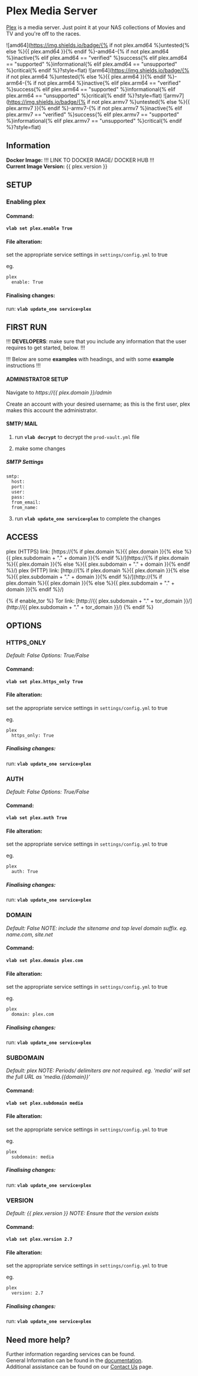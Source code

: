 # Plex Media Server

[Plex](https://plex.tv/) is a media server. Just point it at your NAS collections of Movies and TV and you're off to the races.

![amd64](https://img.shields.io/badge/{% if not plex.amd64 %}untested{% else %}{{ plex.amd64 }}{% endif %}-amd64-{% if not plex.amd64 %}inactive{% elif plex.amd64 == "verified" %}success{% elif plex.amd64 == "supported" %}informational{% elif plex.amd64 == "unsupported" %}critical{% endif %}?style=flat)
![arm64](https://img.shields.io/badge/{% if not plex.arm64 %}untested{% else %}{{ plex.arm64 }}{% endif %}-arm64-{% if not plex.arm64 %}inactive{% elif plex.arm64 == "verified" %}success{% elif plex.arm64 == "supported" %}informational{% elif plex.arm64 == "unsupported" %}critical{% endif %}?style=flat)
![armv7](https://img.shields.io/badge/{% if not plex.armv7 %}untested{% else %}{{ plex.armv7 }}{% endif %}-armv7-{% if not plex.armv7 %}inactive{% elif plex.armv7 == "verified" %}success{% elif plex.armv7 == "supported" %}informational{% elif plex.armv7 == "unsupported" %}critical{% endif %}?style=flat)

## Information


**Docker Image:** !!! LINK TO DOCKER IMAGE/ DOCKER HUB !!!  
**Current Image Version:** {{ plex.version }}

## SETUP

### Enabling plex

#### Command:

**`vlab set plex.enable True`**

#### File alteration:

set the appropriate service settings in `settings/config.yml` to true

eg.
```
plex
  enable: True
```

#### Finalising changes:

run: **`vlab update_one service=plex`**

## FIRST RUN

!!! **DEVELOPERS**: make sure that you include any information that the user requires to get started, below. !!!

!!! Below are some **examples** with headings, and with some **example** instructions !!!

#### ADMINISTRATOR SETUP

Navigate to *https://{{ plex.domain }}/admin*

Create an account with your desired username; as this is the first user, plex makes this account the administrator.

#### SMTP/ MAIL

1. run **`vlab decrypt`** to decrypt the `prod-vault.yml` file

2. make some changes


##### SMTP Settings
```
smtp:
  host:
  port:
  user:
  pass:
  from_email:
  from_name:
```

3. run **`vlab update_one service=plex`** to complete the changes


## ACCESS

plex (HTTPS) link: [https://{% if plex.domain %}{{ plex.domain }}{% else %}{{ plex.subdomain + "." + domain }}{% endif %}/](https://{% if plex.domain %}{{ plex.domain }}{% else %}{{ plex.subdomain + "." + domain }}{% endif %}/)
plex (HTTP) link: [http://{% if plex.domain %}{{ plex.domain }}{% else %}{{ plex.subdomain + "." + domain }}{% endif %}/](http://{% if plex.domain %}{{ plex.domain }}{% else %}{{ plex.subdomain + "." + domain }}{% endif %}/)

{% if enable_tor %}
Tor link: [http://{{ plex.subdomain + "." + tor_domain }}/](http://{{ plex.subdomain + "." + tor_domain }}/)
{% endif %}

## OPTIONS

### HTTPS_ONLY
*Default: False*
*Options: True/False*

#### Command:

**`vlab set plex.https_only True`**

#### File alteration:

set the appropriate service settings in `settings/config.yml` to true

eg.
```
plex
  https_only: True
```

##### Finalising changes:

run: **`vlab update_one service=plex`**

### AUTH
*Default: False*
*Options: True/False*

#### Command:

**`vlab set plex.auth True`**

#### File alteration:

set the appropriate service settings in `settings/config.yml` to true

eg.
```
plex
  auth: True
```

##### Finalising changes:

run: **`vlab update_one service=plex`**

### DOMAIN
*Default: False*
*NOTE: include the sitename and top level domain suffix. eg. name.com, site.net*

#### Command:

**`vlab set plex.domain plex.com`**

#### File alteration:

set the appropriate service settings in `settings/config.yml` to true

eg.
```
plex
  domain: plex.com
```

##### Finalising changes:

run: **`vlab update_one service=plex`**

### SUBDOMAIN
*Default: plex*
*NOTE: Periods/ delimiters are not required. eg. 'media' will set the full URL as 'media.{{domain}}'*

#### Command:

**`vlab set plex.subdomain media`**

#### File alteration:

set the appropriate service settings in `settings/config.yml` to true

eg.
```
plex
  subdomain: media
```

##### Finalising changes:

run: **`vlab update_one service=plex`**

### VERSION
*Default: {{  plex.version  }}*
*NOTE: Ensure that the version exists*

#### Command:

**`vlab set plex.version 2.7`**

#### File alteration:

set the appropriate service settings in `settings/config.yml` to true

eg.
```
plex
  version: 2.7
```

##### Finalising changes:

run: **`vlab update_one service=plex`**

## Need more help?
Further information regarding services can be found. \
General Information can be found in the [documentation](https://docs.vivumlab.com). \
Additional assistance can be found on our [Contact Us](https://docs.vivumlab.com/Contact-us) page.
